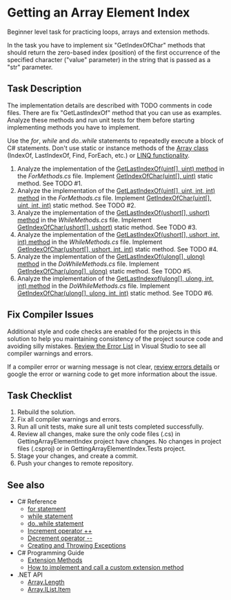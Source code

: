 # Getting an Array Element Index

Beginner level task for practicing loops, arrays and extension methods.

In the task you have to implement six "GetIndexOfChar" methods that should return the zero-based index (position) of the first occurrence of the specified character ("value" parameter) in the string that is passed as a "str" parameter.


## Task Description

The implementation details are described with TODO comments in code files. There are fix "GetLastIndexOf" method that you can use as examples. Analyze these methods and run unit tests for them before starting implementing methods you have to implement.

Use the _for_, _while_ and _do..while_ statements to repeatedly execute a block of C# statements. Don't use static or instance methods of the [Array class](https://docs.microsoft.com/en-us/dotnet/api/system.array) (IndexOf, LastIndexOf, Find, ForEach, etc.) or [LINQ functionality](https://docs.microsoft.com/en-us/dotnet/api/system.linq).

1. Analyze the implementation of the [GetLastIndexOf(uint[], uint) method](GettingArrayElementIndex/ForMethods.cs#L19) in the _ForMethods.cs_ file. Implement [GetIndexOfChar(uint[], uint)](GettingArrayElementIndex/ForMethods.cs#L7) static method. See TODO #1.
1. Analyze the implementation of the [GetLastIndexOf(uint[], uint, int, int) method](GettingArrayElementIndex/ForMethods.cs#L37) in the _ForMethods.cs_ file. Implement [GetIndexOfChar(uint[], uint, int, int)](GettingArrayElementIndex/ForMethods.cs#L13) static method. See TODO #2.
1. Analyze the implementation of the [GetLastIndexOf(ushort[], ushort) method](GettingArrayElementIndex/WhileMethods.cs#L19) in the _WhileMethods.cs_ file. Implement [GetIndexOfChar(ushort[], ushort)](GettingArrayElementIndex/WhileMethods.cs#L7) static method. See TODO #3.
1. Analyze the implementation of the [GetLastIndexOf(ushort[], ushort, int, int) method](GettingArrayElementIndex/WhileMethods.cs#L40) in the _WhileMethods.cs_ file. Implement [GetIndexOfChar(ushort[], ushort, int, int)](GettingArrayElementIndex/WhileMethods.cs#L13) static method. See TODO #4.
1. Analyze the implementation of the [GetLastIndexOf(ulong[], ulong) method](GettingArrayElementIndex/DoWhileMethods.cs#L19) in the _DoWhileMethods.cs_ file. Implement [GetIndexOfChar(ulong[], ulong)](GettingArrayElementIndex/DoWhileMethods.cs#L7) static method. See TODO #5.
1. Analyze the implementation of the [GetLastIndexof(ulong[], ulong, int, int) method](GettingArrayElementIndex/DoWhileMethods.cs#L44) in the _DoWhileMethods.cs_ file. Implement [GetIndexOfChar(ulong[], ulong, int, int)](GettingArrayElementIndex/DoWhileMethods.cs#L13) static method. See TODO #6.


## Fix Compiler Issues

Additional style and code checks are enabled for the projects in this solution to help you maintaining consistency of the project source code and avoiding silly mistakes. [Review the Error List](https://docs.microsoft.com/en-us/visualstudio/ide/find-and-fix-code-errors#review-the-error-list) in Visual Studio to see all compiler warnings and errors.

If a compiler error or warning message is not clear, [review errors details](https://docs.microsoft.com/en-us/visualstudio/ide/find-and-fix-code-errors#review-errors-in-detail) or google the error or warning code to get more information about the issue.


## Task Checklist

1. Rebuild the solution.
1. Fix all compiler warnings and errors.
1. Run all unit tests, make sure all unit tests completed successfully.
1. Review all changes, make sure the only code files (.cs) in GettingArrayElementIndex project have changes. No changes in project files (.csproj) or in GettingArrayElementIndex.Tests project.
1. Stage your changes, and create a commit.
1. Push your changes to remote repository.


## See also

* C# Reference
  * [for statement](https://docs.microsoft.com/en-us/dotnet/csharp/language-reference/keywords/for)
  * [while statement](https://docs.microsoft.com/en-us/dotnet/csharp/language-reference/keywords/while)
  * [do..while statement](https://docs.microsoft.com/en-us/dotnet/csharp/language-reference/keywords/do)
  * [Increment operator ++](https://docs.microsoft.com/en-us/dotnet/csharp/language-reference/operators/arithmetic-operators#increment-operator-)
  * [Decrement operator --](https://docs.microsoft.com/en-us/dotnet/csharp/language-reference/operators/arithmetic-operators#decrement-operator---)
  * [Creating and Throwing Exceptions](https://docs.microsoft.com/en-us/dotnet/csharp/programming-guide/exceptions/creating-and-throwing-exceptions)
* C# Programming Guide
  * [Extension Methods](https://docs.microsoft.com/en-us/dotnet/csharp/programming-guide/classes-and-structs/extension-methods)
  * [How to implement and call a custom extension method](https://docs.microsoft.com/en-us/dotnet/csharp/programming-guide/classes-and-structs/how-to-implement-and-call-a-custom-extension-method)
* .NET API
  * [Array.Length](https://docs.microsoft.com/en-us/dotnet/api/system.array.length)
  * [Array.IList.Item](https://docs.microsoft.com/en-us/dotnet/api/system.array.system-collections-ilist-item)
